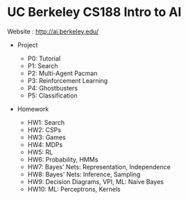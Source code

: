 UC Berkeley CS188 Intro to AI
===============
Website : http://ai.berkeley.edu/

* Project
    * P0: Tutorial
 	* P1: Search
 	* P2: Multi-Agent Pacman
 	* P3: Reinforcement Learning
 	* P4: Ghostbusters
 	* P5: Classification
 
 * Homework
 	* HW1: Search
 	* HW2: CSPs
 	* HW3: Games
 	* HW4: MDPs
 	* HW5: RL
 	* HW6: Probability, HMMs
 	* HW7: Bayes' Nets: Representation, Independence
 	* HW8: Bayes' Nets: Inference, Sampling
 	* HW9: Decision Diagrams, VPI, ML: Naive Bayes
 	* HW10: ML: Perceptrons, Kernels
 

 
